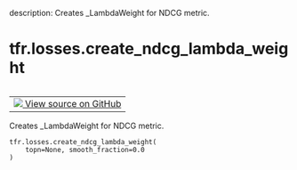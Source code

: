 description: Creates _LambdaWeight for NDCG metric.

<div itemscope itemtype="http://developers.google.com/ReferenceObject">
<meta itemprop="name" content="tfr.losses.create_ndcg_lambda_weight" />
<meta itemprop="path" content="Stable" />
</div>

# tfr.losses.create_ndcg_lambda_weight

<!-- Insert buttons and diff -->

<table class="tfo-notebook-buttons tfo-api nocontent" align="left">
<td>
  <a target="_blank" href="https://github.com/tensorflow/ranking/tree/master/tensorflow_ranking/python/losses.py#L256-L263">
    <img src="https://www.tensorflow.org/images/GitHub-Mark-32px.png" />
    View source on GitHub
  </a>
</td>
</table>

Creates _LambdaWeight for NDCG metric.

<pre class="devsite-click-to-copy prettyprint lang-py tfo-signature-link">
<code>tfr.losses.create_ndcg_lambda_weight(
    topn=None, smooth_fraction=0.0
)
</code></pre>

<!-- Placeholder for "Used in" -->
